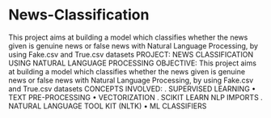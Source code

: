 # News-Classification
This project aims at building a model which classifies whether the news given is genuine news or false news with Natural Language Processing, by using Fake.csv and True.csv datasets
PROJECT:
NEWS CLASSIFICATION USING
NATURAL LANGUAGE PROCESSING
OBJECTIVE:
This project aims at building a model which classifies
whether the news given is genuine news or false news with
Natural Language Processing, by using Fake.csv and
True.csv datasets
CONCEPTS INVOLVED:
.
SUPERVISED LEARNING
• TEXT PRE-PROCESSING
• VECTORIZATION
.
SCIKIT LEARN NLP IMPORTS
.
NATURAL LANGUAGE TOOL KIT (NLTK)
• ML CLASSIFIERS
